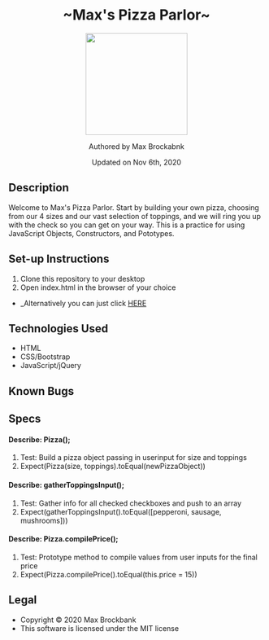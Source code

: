 <h1 align="center">~Max's Pizza Parlor~</h1>
<div align="center">
<img src="https://github.com/MaxBrockbank.png" width="200px" height="auto" >
</div>
<p align="center">Authored by Max Brockabnk</p>
<p align="center">Updated on Nov 6th, 2020</p>

## Description
Welcome to Max's Pizza Parlor. Start by building your own pizza, choosing from our 4 sizes and our vast selection of toppings, and we will ring you up with the check so you can get on your way. This is a practice for using JavaScript Objects, Constructors, and Pototypes.

## Set-up Instructions
1. Clone this repository to your desktop
2. Open index.html in the browser of your choice
* _Alternatively you can just click [HERE](#)

## Technologies Used
* HTML
* CSS/Bootstrap
* JavaScript/jQuery

## Known Bugs

## Specs

#### Describe: Pizza();
1. Test: Build a pizza object passing in userinput for size and toppings
2. Expect(Pizza(size, toppings).toEqual(newPizzaObject))

#### Describe: gatherToppingsInput();
1. Test: Gather info for all checked checkboxes and push to an array
2. Expect(gatherToppingsInput().toEqual([pepperoni, sausage, mushrooms]))

#### Describe: Pizza.compilePrice();
1. Test: Prototype method to compile values from user inputs for the final price
2. Expect(Pizza.compilePrice().toEqual(this.price = 15))


## Legal
* Copyright © 2020 Max Brockbank
* This software is licensed under the MIT license